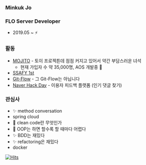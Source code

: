 ### Minkuk Jo

### FLO Server Developer
* 2019.05 ~ ⚡

### 활동
* [MOJITO](https://apps.apple.com/kr/app/%EB%AA%A8%EC%A7%80%EB%98%90-%EB%8D%B0%EC%9D%BC%EB%A6%AC-%EC%9D%B4%EB%AA%A8%EC%A7%80-%EB%8B%A4%EC%9D%B4%EC%96%B4%EB%A6%AC/id1508866668) - 토이 프로젝튼데 점점 커지고 있어서 약간 부담스러운 녀석
    * 현재 가입자 수 약 35,000명, AOS 개발중 🌱
* [SSAFY 1st](https://www.ssafy.com/ksp/jsp/swp/swpMain.jsp)
* [Git-Flow](https://github.com/springframework-storage/Public-GitFlow) - 그 Git-Flow는 아닙니다
* [Naver Hack Day](https://github.com/springframework-storage/HotComments) - 이용자 피드백 플랫폼 (인기 댓글 찾기)

### 관심사
* ✨ method conversation
* spring cloud
* 🤔 clean code란 무엇인가
* 💬 OOP는 하면 할수록 할 때마다 어렵다
* ✨ BDD는 재밌다
* ✨ refactoring은 재밌다
* docker

[![Hits](https://hits.seeyoufarm.com/api/count/incr/badge.svg?url=https%3A%2F%2Fgithub.com%2FMinGOODdev&count_bg=%2379C83D&title_bg=%23555555&icon=&icon_color=%23E7E7E7&title=hits&edge_flat=false)](https://hits.seeyoufarm.com)

<!--
**MinGOODdev/MinGOODdev** is a ✨ _special_ ✨ repository because its `README.md` (this file) appears on your GitHub profile.

Here are some ideas to get you started:

- 🔭 I’m currently working on ...
- 🌱 I’m currently learning ...
- 👯 I’m looking to collaborate on ...
- 🤔 I’m looking for help with ...
- 💬 Ask me about ...
- 📫 How to reach me: ...
- 😄 Pronouns: ...
- ⚡ Fun fact: ...
-->
